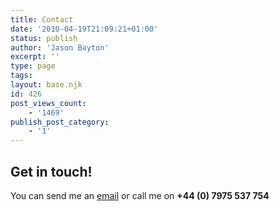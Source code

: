 ```yaml
---
title: Contact
date: '2010-04-19T21:09:21+01:00'
status: publish
author: 'Jason Bayton'
excerpt: ''
type: page
tags: 
layout: base.njk
id: 426
post_views_count:
    - '1469'
publish_post_category:
    - '1'
---
```

Get in touch!
-------------

You can send me an [email](mailto:jason@bayton.org) or call me on **+44 (0) 7975 537 754**